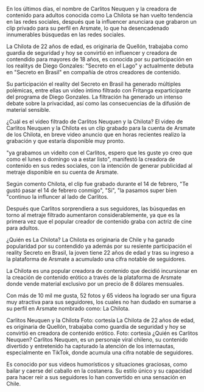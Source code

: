 En los últimos días, el nombre de Carlitos Neuquen y la creadora de contenido para adultos conocida como La Chilota se han vuelto tendencia en las redes sociales, después que la influencer anunciara que grabaron un clip privado para su perfil en Arsmate, lo que ha desencadenado innumerables búsquedas en las redes sociales.

La Chilota de 22 años de edad, es originaria de Quellón, trabajaba como guardia de seguridad y hoy se convirtió en influencer y creadora de contendido para mayores de 18 años, es conocida por su participación en los realitys de Diego Gonzales: "Secreto en el Lago" y actualmente debuta en "Secreto en Brasil" en compañía de otros creadores de contenido.

Su participación el reality del Secreto en Brasil ha generado múltiples polémicas, entre ellas un video intimo filtrado con Fritanga exparticipante del programa de Diego Gonzales. La filtración ha generado un intenso debate sobre la privacidad, así como las consecuencias de la difusión de material sensible.



¿Cuál es el video filtrado de Carlitos Neuquen y la Chilota?
El video de Carlitos Neuquen y la Chilota es un clip grabado para la cuenta de Arsmate de los Chilota, en breve video anuncio que en horas recientes realizo la grabación y que estaría disponible muy pronto.


"ya grabamos un videíto con el Carlitos, espero que les guste yo creo que como el lunes o domingo va a estar listo", manifestó la creadora de contenido en sus redes sociales, con la intención de generar publicidad al metraje disponible en su cuenta de Arsmate.

Según comento Chilota, el clip fue grabado durante el 14 de febrero, "Te gustó pasar el 14 de febrero conmigo", "Si", "la pasamos super bien "continuo la influncer al lado de Carlitos.


Después que Carlitos sorprendiera a sus seguidores, las búsquedas en torno al metraje filtrado aumentaron considerablemente, ya que es la primera vez que el popular creador de contenido graba con actriz de cine para adultos.

¿Quién es La Chilota?
La Chilota es originaria de Chile y ha ganado popularidad por su contendido ya además por su resiente participación el reality Secreto en Brasil, la joven tiene 22 años de edad y tras su ingreso a la plataforma de Arsmate a acumulado una cifra notable de seguidores.

La Chilota es una popular creadora de contenido que decidió incursionar en la creación de contenido erótico a través de la plataforma de Arsmate donde vende material exclusivo por un precio de 8 dólares mensuales.

Con más de 10 mil me gusta, 52 fotos y 65 videos ha logrado ser una figura muy atractiva para sus seguidores, los cuales no han dudado en sumarse a su perfil en Arsmate nombrado como: La Chilota.

Carlitos Neuquen y la Chilota Foto: cortesía 
La Chilota de 22 años de edad, es originaria de Quellón, trabajaba como guardia de seguridad y hoy se convirtió en creadora de contenido erótico. Foto: cortesía
¿Quién es Carlitos Neuquen?
Carlitos Neuquen, es un personaje viral chileno, su contenido divertido y entretenido ha capturado la atención de los internautas, especialmente en TikTok, donde acumula una cifra notable de seguidores.

Es conocido por sus videos humorísticos y situaciones graciosas, como bailar y caerse del caballo en la costanera. Su estilo único y su capacidad para hacer reír a sus seguidores lo han convertido en una sensación en Chile.
